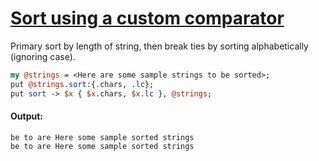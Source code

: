 [1]: https://rosettacode.org/wiki/Sort_using_a_custom_comparator

# [Sort using a custom comparator][1]



Primary sort by length of string, then break ties by sorting alphabetically (ignoring case).

```perl
my @strings = <Here are some sample strings to be sorted>;
put @strings.sort:{.chars, .lc};
put sort -> $x { $x.chars, $x.lc }, @strings;
```

#### Output:
```
be to are Here some sample sorted strings
be to are Here some sample sorted strings
```
